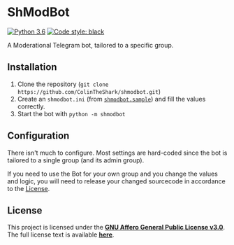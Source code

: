 # ShModBot

[![Python 3.6](https://img.shields.io/badge/Python-3.6%20or%20newer-blue)](https://www.python.org/downloads/release/python-360/)
[![Code style: black](https://img.shields.io/badge/code%20style-black-000000.svg)](https://github.com/psf/black)

A Moderational Telegram bot, tailored to a specific group.

## Installation

1. Clone the repository (`git clone https://github.com/ColinTheShark/shmodbot.git`)
2. Create an `shmodbot.ini` (from [`shmodbot.sample`](shmodbot.sample)) and fill the values correctly.
3. Start the bot with `python -m shmodbot`

## Configuration

There isn't much to configure. Most settings are hard-coded since the bot is tailored
to a single group (and its admin group).

If you need to use the Bot for your own group and you change the values and logic, you
will need to release your changed sourcecode in accordance to the [License](#License).

## License

This project is licensed under the [**GNU Affero General Public License v3.0**][AGPL].
The full license text is available **[here](LICENSE)**.

[AGPL]: https://www.gnu.org/licenses/agpl-3.0.en.html
